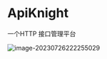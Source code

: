 # ApiKnight
一个HTTP 接口管理平台 

![image-20230726222255029](https://s2.loli.net/2023/07/26/seu2aq8TxFcCIKw.png)
